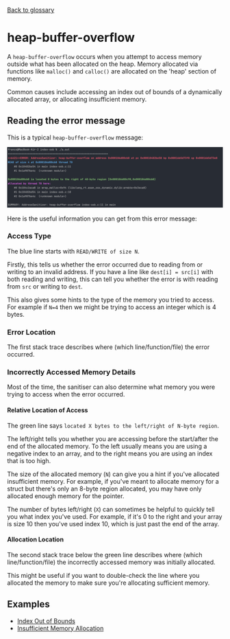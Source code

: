 [Back to glossary](..)

# heap-buffer-overflow

A `heap-buffer-overflow` occurs when you attempt to access memory outside what has been allocated on the heap. Memory allocated via functions like `malloc()` and `calloc()` are allocated on the 'heap' section of memory.

Common causes include accessing an index out of bounds of a dynamically allocated array, or allocating insufficient memory.


## Reading the error message

This is a typical `heap-buffer-overflow` message:

![img.png](index-oob/error.png)

Here is the useful information you can get from this error message:

### Access Type
The blue line starts with `READ/WRITE of size N`.

Firstly, this tells us whether the error occurred due to reading from or writing to an invalid address. If you have a line like `dest[i] = src[i]` with both reading and writing, this can tell you whether the error is with reading from `src` or writing to `dest`.

This also gives some hints to the type of the memory you tried to access. For example if `N=4` then we might be trying to access an integer which is 4 bytes.


### Error Location
The first stack trace describes where (which line/function/file) the error occurred.

### Incorrectly Accessed Memory Details

Most of the time, the sanitiser can also determine what memory you were trying to access when the error occurred.


#### Relative Location of Access

The green line says `located X bytes to the left/right of N-byte region`.

The left/right tells you whether you are accessing before the start/after the end of the allocated memory. To the left usually means you are using a negative index to an array, and to the right means you are using an index that is too high.

The size of the allocated memory (`N`) can give you a hint if you've allocated insufficient memory. For example, if you've meant to allocate memory for a struct but there's only an 8-byte region allocated, you may have only allocated enough memory for the pointer.

The number of bytes left/right (`X`) can sometimes be helpful to quickly tell you what index you've used. For example, if it's 0 to the right and your array is size 10 then you've used index 10, which is just past the end of the array.

#### Allocation Location

The second stack trace below the green line describes where (which line/function/file) the incorrectly accessed memory was initially allocated.

This might be useful if you want to double-check the line where you allocated the memory to make sure you're allocating sufficient memory.

## Examples

- [Index Out of Bounds](index-oob)
- [Insufficient Memory Allocation](insufficient-allocation)